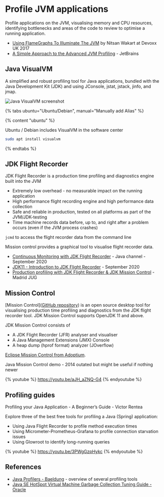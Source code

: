 # Profile JVM applications

Profile applications on the JVM, visualising memory and CPU resources, identifying bottlenecks and areas of the code to review to optimise a running application.

* [Using FlameGraphs To Illuminate The JVM](https://youtu.be/ugRrFdda_JQ) by Nitsan Wakart at Devoxx UK 2017
* [A Simple Approach to the Advanced JVM Profiling](https://youtu.be/TDpbt4thECc) - JetBrains

<!-- ## Command line -->
<!-- TODO: JVM profile - anything useful on the command line? -->


## Java VisualVM

A simplified and robust profiling tool for Java applications, bundled with the Java Development Kit (JDK) and using JConsole, jstat, jstack, jinfo, and jmap.

![Java VisualVM screenshot](https://www.baeldung.com/wp-content/uploads/2017/10/7-visualvm-sample-memory.png)

{% tabs ubuntu="Ubuntu/Debian", manual="Manually add Alias" %}

{% content "ubuntu" %}

Ubuntu / Debian includes VisualVM in the software center

```bash
sudo apt install visualvm
```

{% endtabs %}




## JDK Flight Recorder

JDK Flight Recorder is a production time profiling and diagnostics engine built into the JVM

* Extremely low overhead - no measurable impact on the running application
* High performance flight recording engine and high performance data collection
* Safe and reliable in production, tested on all platforms as part of the JVM/JDK-testing
* Time machine records data before, up to, and right after a problem occurs (even if the JVM process crashes)

`jcmd` to access the flight recorder data from the command line

Mission control provides a graphical tool to visualise flight recorder data.

* [Continuous Monitoring with JDK Flight Recorder](https://youtu.be/plYESjZ12hM) - Java channel - September 2020
* [JDK11 - Introduction to JDK Flight Recorder](https://youtu.be/7z_R2Aq-Fl8) - September 2020
* [Production profiling with JDK Flight Recorder & JDK Mission Control](https://youtu.be/wwgvDDuJwtk) - Madrid JUG


## Mission Control

[Mission Control]([GitHub repository](https://github.com/openjdk/jmc)) is an open source desktop tool for visualising production time profiling and diagnostics from the JDK flight recorder tool. JDK Mission Control supports OpenJDK 11 and above.

JDK Mission Control consists of

* A JDK Flight Recorder (JFR) analyser and visualiser
* A Java Management Extensions (JMX) Console
* A heap dump (hprof format) analyzer (JOverflow)

[Eclipse Mission Control from Adoptium](https://adoptium.net/jmc.html).

<!-- TODO:  Compare to VisualVM and Mission Control.  Does it reduce down to Mission Control being a real-time stats version of VisualVM? Or due to leveraging jdk flight recorder -->


Java Mission Control demo - 2014 outated but might be useful if nothing newer

{% youtube %}
https://youtu.be/aJH_aZNQ-G4
{% endyoutube %}

<!-- ![Java Mission Control - Clojure example](https://raw.githubusercontent.com/practicalli/graphic-design/live/java/screenshots/java-mission-control-clojure-example.png) -->


## Profiling guides

Profiling your Java Application - A Beginner’s Guide - Victor Rentea

Explore three of the best free tools for profiling a Java (Spring) application:
* Using Java Flight Recorder to profile method execution times
* Using Micrometer-Prometheus-Grafana to profile connection starvation issues
* Using Glowroot to identify long-running queries

{% youtube %}
https://youtu.be/3PWgGzpHykc
{% endyoutube %}


## References

* [Java Profilers - Baeldung](https://www.baeldung.com/java-profilers) - overview of several profiling tools
* [Java SE HotSpot Virtual Machine Garbage Collection Tuning Guide - Oracle](https://docs.oracle.com/javase/8/docs/technotes/guides/vm/gctuning/)
